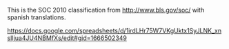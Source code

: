 This is the SOC 2010 classification from http://www.bls.gov/soc/ with spanish translations.

https://docs.google.com/spreadsheets/d/1irdLHr75W7VKgUktx1SyJLNK_xnslIjua4JU4NBMfXs/edit#gid=1666502349
